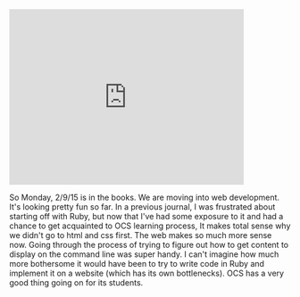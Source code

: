 <iframe width="420" height="315" src="http://youtu.be/1cI_m4fs9Bo" frameborder="0" allowfullscreen></iframe>

So Monday, 2/9/15 is in the books. We are moving into web development. It's looking pretty fun so far. In a previous journal, I was frustrated about starting off with Ruby, but now that I've had some exposure to it and had a chance to get acquainted to OCS learning process, It makes total sense why we didn't go to html and css first. The web makes so much more sense now. 
Going through the process of trying to figure out how to get content to display on the command line was super handy. I can't imagine how much more bothersome it would have been to try to write code in Ruby and implement it on a website (which has its own bottlenecks). OCS has a very good thing going on for its students.
